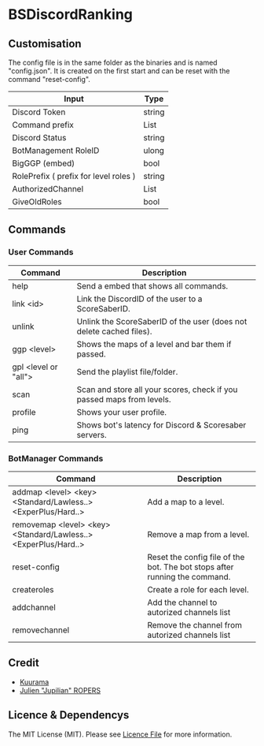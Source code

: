# BSDiscordRanking

## Customisation

The config file is in the same folder as the binaries and is named "config.json".
It is created on the first start and can be reset with the command "reset-config".

| Input | Type |
| --- | --- |
| Discord Token | string |
| Command prefix | List<string> |
| Discord Status | string |
| BotManagement RoleID | ulong |
| BigGGP (embed) | bool |
| RolePrefix ( prefix for level roles ) | string |
| AuthorizedChannel | List<ulong> |
| GiveOldRoles | bool |

## Commands

### User Commands
| Command | Description |
| --- | --- |
| help | Send a embed that shows all commands. |
| link \<id> | Link the DiscordID of the user to a ScoreSaberID. |
| unlink | Unlink the ScoreSaberID of the user (does not delete cached files). |
| ggp \<level> | Shows the maps of a level and bar them if passed. |
| gpl \<level or "all"> | Send the playlist file/folder. |
| scan | Scan and store all your scores, check if you passed maps from levels. |
| profile | Shows your user profile. |
| ping | Shows bot's latency for Discord & Scoresaber servers. |

### BotManager Commands
| Command | Description |
| --- | --- |
| addmap \<level> \<key> \<Standard/Lawless..> \<ExperPlus/Hard..> | Add a map to a level. |
| removemap \<level> \<key> \<Standard/Lawless..> \<ExperPlus/Hard..> | Remove a map from a level. |
| reset-config | Reset the config file of the bot. The bot stops after running the command. |
| createroles | Create a role for each level. |
| addchannel | Add the channel to autorized channels list |
| removechannel | Remove the channel from autorized channels list |

## Credit

- [Kuurama](https://github.com/Kuurama)
- [Julien "Jupilian" ROPERS](https://github.com/ASPJulien)

## Licence & Dependencys

The MIT License (MIT). Please see [Licence File](https://github.com/Kuurama/BSDiscordRanking/blob/master/LICENSE.md) for more information.
